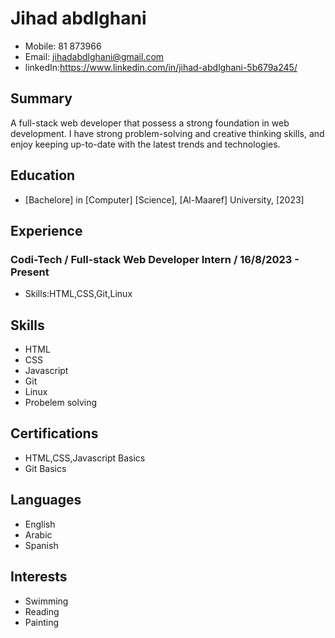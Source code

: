 # Jihad abdlghani
- Mobile: 81 873966
- Email: jihadabdlghani@gmail.com
- linkedIn:https://www.linkedin.com/in/jihad-abdlghani-5b679a245/

## Summary

A full-stack web developer that possess a strong foundation in web development. I have strong problem-solving and creative thinking skills, and enjoy keeping up-to-date with the latest trends and technologies.

## Education

- [Bachelore] in [Computer] [Science], [Al-Maaref] University, [2023]


## Experience

### Codi-Tech / Full-stack Web Developer Intern / 16/8/2023 - Present

- Skills:HTML,CSS,Git,Linux


## Skills

- HTML
- CSS
- Javascript
- Git
- Linux
- Probelem solving

## Certifications

- HTML,CSS,Javascript Basics
- Git Basics

## Languages

- English
- Arabic
- Spanish

## Interests

- Swimming
- Reading
- Painting